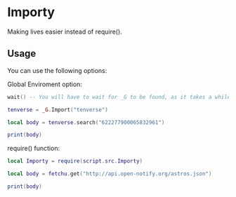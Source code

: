 # Importy

Making lives easier instead of require().

## Usage

You can use the following options:

Global Enviroment option:

```lua
wait() -- You will have to wait for _G to be found, as it takes a while. Shouldn't be longer than 1-2 seconds.

tenverse = _G.Import("tenverse")

local body = tenverse.search("622277900065832961")

print(body)
```

require() function:

```lua
local Importy = require(script.src.Importy)

local body = fetchu.get("http://api.open-notify.org/astros.json")

print(body)
```
